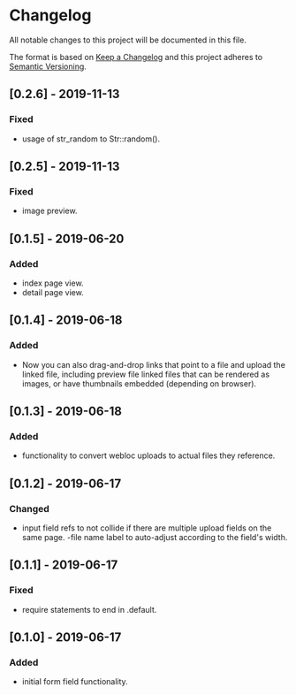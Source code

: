 # Changelog
All notable changes to this project will be documented in this file.

The format is based on [Keep a Changelog](http://keepachangelog.com/en/1.0.0/)
and this project adheres to [Semantic Versioning](http://semver.org/spec/v2.0.0.html).

## [0.2.6] - 2019-11-13
### Fixed
- usage of str_random to Str::random().

## [0.2.5] - 2019-11-13
### Fixed
- image preview.

## [0.1.5] - 2019-06-20
### Added
- index page view.
- detail page view.

## [0.1.4] - 2019-06-18
### Added
- Now you can also drag-and-drop links that point to a file and upload the linked file, including preview file linked files that can be rendered as images, or have thumbnails embedded (depending on browser).

## [0.1.3] - 2019-06-18
### Added
- functionality to convert webloc uploads to actual files they reference.

## [0.1.2] - 2019-06-17
### Changed
- input field refs to not collide if there are multiple upload fields on the same page.
-file name label to auto-adjust according to the field's width.

## [0.1.1] - 2019-06-17
### Fixed
- require statements to end in .default.

## [0.1.0] - 2019-06-17
### Added
- initial form field functionality.
